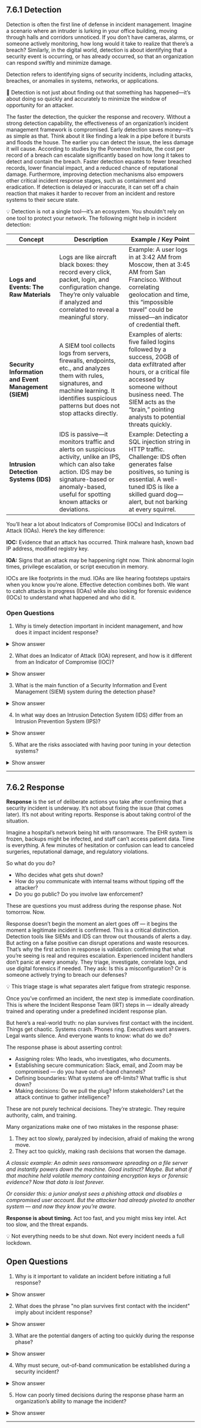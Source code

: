 ## 7.6.1 Detection ##

Detection is often the first line of defense in incident management. Imagine a scenario where an intruder is lurking in your office building, moving through halls and corridors unnoticed. If you don’t have cameras, alarms, or someone actively monitoring, how long would it take to realize that there’s a breach? Similarly, in the digital world, detection is about identifying that a security event is occurring, or has already occurred, so that an organization can respond swiftly and minimize damage.

Detection refers to identifying signs of security incidents, including attacks, breaches, or anomalies in systems, networks, or applications.

:necktie: Detection is not just about finding out that something has happened—it’s about doing so quickly and accurately to minimize the window of opportunity for an attacker.

The faster the detection, the quicker the response and recovery. Without a strong detection capability, the effectiveness of an organization’s incident management framework is compromised. Early detection saves money—it’s as simple as that. Think about it like finding a leak in a pipe before it bursts and floods the house. The earlier you can detect the issue, the less damage it will cause. According to studies by the Ponemon Institute, the cost per record of a breach can escalate significantly based on how long it takes to detect and contain the breach. Faster detection equates to fewer breached records, lower financial impact, and a reduced chance of reputational damage. Furthermore, improving detection mechanisms also empowers other critical incident response stages, such as containment and eradication. If detection is delayed or inaccurate, it can set off a chain reaction that makes it harder to recover from an incident and restore systems to their secure state.

:bulb: Detection is not a single tool—it’s an ecosystem. You shouldn't rely on one tool to protect your network. The following might help in incident detection:

| Concept | Description | Example / Key Point |
|---------|-------------|----------------------|
| **Logs and Events: The Raw Materials** | Logs are like aircraft black boxes: they record every click, packet, login, and configuration change. They’re only valuable if analyzed and correlated to reveal a meaningful story. | Example: A user logs in at 3:42 AM from Moscow, then at 3:45 AM from San Francisco. Without correlating geolocation and time, this “impossible travel” could be missed—an indicator of credential theft. |
| **Security Information and Event Management (SIEM)** | A SIEM tool collects logs from servers, firewalls, endpoints, etc., and analyzes them with rules, signatures, and machine learning. It identifies suspicious patterns but does not stop attacks directly. | Examples of alerts: five failed logins followed by a success, 20GB of data exfiltrated after hours, or a critical file accessed by someone without business need. The SIEM acts as the “brain,” pointing analysts to potential threats quickly. |
| **Intrusion Detection Systems (IDS)** | IDS is passive—it monitors traffic and alerts on suspicious activity, unlike an IPS, which can also take action. IDS may be signature-based or anomaly-based, useful for spotting known attacks or deviations. | Example: Detecting a SQL injection string in HTTP traffic. Challenge: IDS often generates false positives, so tuning is essential. A well-tuned IDS is like a skilled guard dog—alert, but not barking at every squirrel. |

You’ll hear a lot about Indicators of Compromise (IOCs) and Indicators of Attack (IOAs). Here’s the key difference:

**IOC:** Evidence that an attack has occurred. Think malware hash, known bad IP address, modified registry key.

**IOA:** Signs that an attack may be happening right now. Think abnormal login times, privilege escalation, or script execution in memory.

IOCs are like footprints in the mud. IOAs are like hearing footsteps upstairs when you know you’re alone.
Effective detection combines both. We want to catch attacks in progress (IOAs) while also looking for forensic evidence (IOCs) to understand what happened and who did it.

### Open Questions ###

1. Why is timely detection important in incident management, and how does it impact incident response?  
<details>
  <summary>Show answer</summary>
Timely detection allows security teams to identify and respond to threats before significant damage occurs, reducing attacker dwell time. The faster an incident is detected, the higher the chance of containing it early and minimizing costs.
</details>

2. What does an Indicator of Attack (IOA) represent, and how is it different from an Indicator of Compromise (IOC)?  
<details>
  <summary>Show answer</summary>
An IOA signals suspicious behavior that may indicate an ongoing attack, such as unusual login times or rapid privilege escalation. In contrast, an IOC confirms that a system has already been compromised, like detecting a known malware signature or unauthorized registry change.
</details>

3. What is the main function of a Security Information and Event Management (SIEM) system during the detection phase?  
<details>
  <summary>Show answer</summary>
A SIEM collects, correlates, and analyzes logs from multiple sources to detect patterns and generate alerts on suspicious activity. It helps analysts prioritize incidents based on severity and context, enabling faster and more informed responses.
</details>

4. In what way does an Intrusion Detection System (IDS) differ from an Intrusion Prevention System (IPS)?  
<details>
  <summary>Show answer</summary>
An IDS monitors and alerts on malicious activity but takes no action to stop it, while an IPS can block or prevent the traffic in real time. IDS is passive and used for monitoring, whereas IPS is active and used for prevention.
</details>

5. What are the risks associated with having poor tuning in your detection systems?  
<details>
  <summary>Show answer</summary>
Poorly tuned detection systems can create excessive false positives, overwhelming analysts and leading to alert fatigue. Alternatively, too much filtering can suppress legitimate alerts, allowing real threats to go unnoticed.
</details>

---

## 7.6.2 Response ##

**Response** is the set of deliberate actions you take after confirming that a security incident is underway. It’s not about fixing the issue (that comes later). It’s not about writing reports. Response is about taking control of the situation.

Imagine a hospital’s network being hit with ransomware. The EHR system is frozen, backups might be infected, and staff can’t access patient data. Time is everything. A few minutes of hesitation or confusion can lead to canceled surgeries, reputational damage, and regulatory violations.

So what do you do?
- Who decides what gets shut down?
- How do you communicate with internal teams without tipping off the attacker?
- Do you go public? Do you involve law enforcement?

These are questions you must address during the response phase. Not tomorrow. Now.

Response doesn’t begin the moment an alert goes off — it begins the moment a legitimate incident is confirmed. This is a critical distinction. Detection tools like SIEMs and IDS can throw out thousands of alerts a day. But acting on a false positive can disrupt operations and waste resources. That’s why the first action in response is validation: confirming that what you’re seeing is real and requires escalation. Experienced incident handlers don’t panic at every anomaly. They triage, investigate, correlate logs, and use digital forensics if needed. They ask: Is this a misconfiguration? Or is someone actively trying to breach our defenses?

:bulb: This triage stage is what separates alert fatigue from strategic response.

Once you’ve confirmed an incident, the next step is immediate coordination. This is where the Incident Response Team (IRT) steps in — ideally already trained and operating under a predefined incident response plan.

But here’s a real-world truth: no plan survives first contact with the incident. Things get chaotic. Systems crash. Phones ring. Executives want answers. Legal wants silence. And everyone wants to know: what do we do?

The response phase is about asserting control:
- Assigning roles: Who leads, who investigates, who documents.
- Establishing secure communication: Slack, email, and Zoom may be compromised — do you have out-of-band channels?
- Defining boundaries: What systems are off-limits? What traffic is shut down?
- Making decisions: Do we pull the plug? Inform stakeholders? Let the attack continue to gather intelligence?

These are not purely technical decisions. They’re strategic. They require authority, calm, and training.

Many organizations make one of two mistakes in the response phase:
1. They act too slowly, paralyzed by indecision, afraid of making the wrong move.
2. They act too quickly, making rash decisions that worsen the damage.

*A classic example: An admin sees ransomware spreading on a file server and instantly powers down the machine. Good instinct? Maybe. But what if that machine held volatile memory containing encryption keys or forensic evidence? Now that data is lost forever.*

*Or consider this: a junior analyst sees a phishing attack and disables a compromised user account. But the attacker had already pivoted to another system — and now they know you’re aware.*

**Response is about timing.** Act too fast, and you might miss key intel. Act too slow, and the threat expands.

:bulb: Not everything needs to be shut down. Not every incident needs a full lockdown.

## Open Questions ###

1. Why is it important to validate an incident before initiating a full response?

<details> <summary>Show answer</summary> Validation prevents overreacting to false positives, which can waste resources and disrupt operations. It ensures that only real, confirmed incidents trigger a response. </details>

2. What does the phrase "no plan survives first contact with the incident" imply about incident response?

<details> <summary>Show answer</summary> It means that even the best-prepared plans must adapt in real-time when incidents occur. Unexpected chaos demands flexibility and leadership. </details>

3. What are the potential dangers of acting too quickly during the response phase?

<details> <summary>Show answer</summary> Acting too quickly can destroy forensic evidence or tip off the attacker prematurely. This can limit threat intelligence and escalate the attack. </details>

4. Why must secure, out-of-band communication be established during a security incident?

<details> <summary>Show answer</summary> If attackers are monitoring compromised systems, normal communication channels can expose your response strategy. Out-of-band channels keep coordination confidential and secure. </details>

5. How can poorly timed decisions during the response phase harm an organization’s ability to manage the incident?

<details> <summary>Show answer</summary> Poorly timed actions, like disabling accounts too early, may alert attackers or cause loss of critical data. Strategic timing is essential to contain threats effectively. </details>

----


